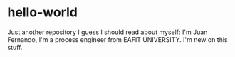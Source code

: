 # hello-world
Just another repository 
 I guess I should read about myself: I'm Juan Fernando, I'm a process engineer from EAFIT UNIVERSITY. I'm new on this stuff. 
